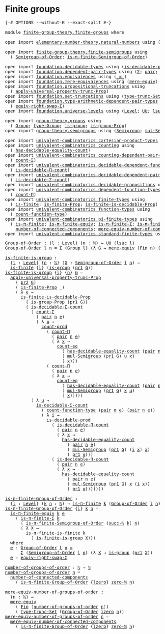 # Finite groups

<pre class="Agda"><a id="26" class="Symbol">{-#</a> <a id="30" class="Keyword">OPTIONS</a> <a id="38" class="Pragma">--without-K</a> <a id="50" class="Pragma">--exact-split</a> <a id="64" class="Symbol">#-}</a>

<a id="69" class="Keyword">module</a> <a id="76" href="finite-group-theory.finite-groups.html" class="Module">finite-group-theory.finite-groups</a> <a id="110" class="Keyword">where</a>

<a id="117" class="Keyword">open</a> <a id="122" class="Keyword">import</a> <a id="129" href="elementary-number-theory.natural-numbers.html" class="Module">elementary-number-theory.natural-numbers</a> <a id="170" class="Keyword">using</a> <a id="176" class="Symbol">(</a><a id="177" href="elementary-number-theory.natural-numbers.html#1444" class="Datatype">ℕ</a><a id="178" class="Symbol">;</a> <a id="180" href="elementary-number-theory.natural-numbers.html#1478" class="InductiveConstructor">succ-ℕ</a><a id="186" class="Symbol">;</a> <a id="188" href="elementary-number-theory.natural-numbers.html#1465" class="InductiveConstructor">zero-ℕ</a><a id="194" class="Symbol">)</a>

<a id="197" class="Keyword">open</a> <a id="202" class="Keyword">import</a> <a id="209" href="finite-group-theory.finite-semigroups.html" class="Module">finite-group-theory.finite-semigroups</a> <a id="247" class="Keyword">using</a>
  <a id="255" class="Symbol">(</a> <a id="257" href="finite-group-theory.finite-semigroups.html#2193" class="Function">Semigroup-of-Order</a><a id="275" class="Symbol">;</a> <a id="277" href="finite-group-theory.finite-semigroups.html#3274" class="Function">is-π-finite-Semigroup-of-Order</a><a id="307" class="Symbol">)</a>

<a id="310" class="Keyword">open</a> <a id="315" class="Keyword">import</a> <a id="322" href="foundation.decidable-types.html" class="Module">foundation.decidable-types</a> <a id="349" class="Keyword">using</a> <a id="355" class="Symbol">(</a><a id="356" href="foundation.decidable-types.html#3323" class="Function">is-decidable-prod</a><a id="373" class="Symbol">)</a>
<a id="375" class="Keyword">open</a> <a id="380" class="Keyword">import</a> <a id="387" href="foundation.dependent-pair-types.html" class="Module">foundation.dependent-pair-types</a> <a id="419" class="Keyword">using</a> <a id="425" class="Symbol">(</a><a id="426" href="foundation-core.dependent-pair-types.html#502" class="Record">Σ</a><a id="427" class="Symbol">;</a> <a id="429" href="foundation-core.dependent-pair-types.html#575" class="InductiveConstructor">pair</a><a id="433" class="Symbol">;</a> <a id="435" href="foundation-core.dependent-pair-types.html#592" class="Field">pr1</a><a id="438" class="Symbol">;</a> <a id="440" href="foundation-core.dependent-pair-types.html#604" class="Field">pr2</a><a id="443" class="Symbol">)</a>
<a id="445" class="Keyword">open</a> <a id="450" class="Keyword">import</a> <a id="457" href="foundation.equivalences.html" class="Module">foundation.equivalences</a> <a id="481" class="Keyword">using</a> <a id="487" class="Symbol">(</a><a id="488" href="foundation-core.equivalences.html#1607" class="Function Operator">_≃_</a><a id="491" class="Symbol">)</a>
<a id="493" class="Keyword">open</a> <a id="498" class="Keyword">import</a> <a id="505" href="foundation.mere-equivalences.html" class="Module">foundation.mere-equivalences</a> <a id="534" class="Keyword">using</a> <a id="540" class="Symbol">(</a><a id="541" href="foundation.mere-equivalences.html#1406" class="Function">mere-equiv</a><a id="551" class="Symbol">)</a>
<a id="553" class="Keyword">open</a> <a id="558" class="Keyword">import</a> <a id="565" href="foundation.propositional-truncations.html" class="Module">foundation.propositional-truncations</a> <a id="602" class="Keyword">using</a>
  <a id="610" class="Symbol">(</a> <a id="612" href="foundation.propositional-truncations.html#5581" class="Function">apply-universal-property-trunc-Prop</a><a id="647" class="Symbol">)</a>
<a id="649" class="Keyword">open</a> <a id="654" class="Keyword">import</a> <a id="661" href="foundation.set-truncations.html" class="Module">foundation.set-truncations</a> <a id="688" class="Keyword">using</a> <a id="694" class="Symbol">(</a><a id="695" href="foundation.set-truncations.html#3386" class="Postulate">type-trunc-Set</a><a id="709" class="Symbol">)</a>
<a id="711" class="Keyword">open</a> <a id="716" class="Keyword">import</a> <a id="723" href="foundation.type-arithmetic-dependent-pair-types.html" class="Module">foundation.type-arithmetic-dependent-pair-types</a> <a id="771" class="Keyword">using</a>
  <a id="779" class="Symbol">(</a> <a id="781" href="foundation-core.type-arithmetic-dependent-pair-types.html#11499" class="Function">equiv-right-swap-Σ</a><a id="799" class="Symbol">)</a>
<a id="801" class="Keyword">open</a> <a id="806" class="Keyword">import</a> <a id="813" href="foundation.universe-levels.html" class="Module">foundation.universe-levels</a> <a id="840" class="Keyword">using</a> <a id="846" class="Symbol">(</a><a id="847" href="Agda.Primitive.html#597" class="Postulate">Level</a><a id="852" class="Symbol">;</a> <a id="854" href="foundation-core.universe-levels.html#222" class="Primitive">UU</a><a id="856" class="Symbol">;</a> <a id="858" href="Agda.Primitive.html#780" class="Primitive">lsuc</a><a id="862" class="Symbol">;</a> <a id="864" href="Agda.Primitive.html#764" class="Primitive">lzero</a><a id="869" class="Symbol">)</a>

<a id="872" class="Keyword">open</a> <a id="877" class="Keyword">import</a> <a id="884" href="group-theory.groups.html" class="Module">group-theory.groups</a> <a id="904" class="Keyword">using</a>
  <a id="912" class="Symbol">(</a> <a id="914" href="group-theory.groups.html#2398" class="Function">Group</a><a id="919" class="Symbol">;</a> <a id="921" href="group-theory.groups.html#2641" class="Function">type-Group</a><a id="931" class="Symbol">;</a> <a id="933" href="group-theory.groups.html#2266" class="Function">is-group</a><a id="941" class="Symbol">;</a> <a id="943" href="group-theory.groups.html#9696" class="Function">is-group-Prop</a><a id="956" class="Symbol">)</a>
<a id="958" class="Keyword">open</a> <a id="963" class="Keyword">import</a> <a id="970" href="group-theory.semigroups.html" class="Module">group-theory.semigroups</a> <a id="994" class="Keyword">using</a> <a id="1000" class="Symbol">(</a><a id="1001" href="group-theory.semigroups.html#737" class="Function">Semigroup</a><a id="1010" class="Symbol">;</a> <a id="1012" href="group-theory.semigroups.html#1215" class="Function">mul-Semigroup</a><a id="1025" class="Symbol">)</a>

<a id="1028" class="Keyword">open</a> <a id="1033" class="Keyword">import</a> <a id="1040" href="univalent-combinatorics.cartesian-product-types.html" class="Module">univalent-combinatorics.cartesian-product-types</a> <a id="1088" class="Keyword">using</a> <a id="1094" class="Symbol">(</a><a id="1095" href="univalent-combinatorics.cartesian-product-types.html#3160" class="Function">count-prod</a><a id="1105" class="Symbol">)</a>
<a id="1107" class="Keyword">open</a> <a id="1112" class="Keyword">import</a> <a id="1119" href="univalent-combinatorics.counting.html" class="Module">univalent-combinatorics.counting</a> <a id="1152" class="Keyword">using</a>
  <a id="1160" class="Symbol">(</a> <a id="1162" href="univalent-combinatorics.counting.html#6142" class="Function">has-decidable-equality-count</a><a id="1190" class="Symbol">)</a>
<a id="1192" class="Keyword">open</a> <a id="1197" class="Keyword">import</a> <a id="1204" href="univalent-combinatorics.counting-dependent-pair-types.html" class="Module">univalent-combinatorics.counting-dependent-pair-types</a> <a id="1258" class="Keyword">using</a>
  <a id="1266" class="Symbol">(</a> <a id="1268" href="univalent-combinatorics.counting-dependent-pair-types.html#3961" class="Function">count-Σ</a><a id="1275" class="Symbol">)</a>
<a id="1277" class="Keyword">open</a> <a id="1282" class="Keyword">import</a> <a id="1289" href="univalent-combinatorics.decidable-dependent-function-types.html" class="Module">univalent-combinatorics.decidable-dependent-function-types</a> <a id="1348" class="Keyword">using</a>
  <a id="1356" class="Symbol">(</a> <a id="1358" href="univalent-combinatorics.decidable-dependent-function-types.html#1752" class="Function">is-decidable-Π-count</a><a id="1378" class="Symbol">)</a>
<a id="1380" class="Keyword">open</a> <a id="1385" class="Keyword">import</a> <a id="1392" href="univalent-combinatorics.decidable-dependent-pair-types.html" class="Module">univalent-combinatorics.decidable-dependent-pair-types</a> <a id="1447" class="Keyword">using</a>
  <a id="1455" class="Symbol">(</a> <a id="1457" href="univalent-combinatorics.decidable-dependent-pair-types.html#1952" class="Function">is-decidable-Σ-count</a><a id="1477" class="Symbol">)</a>
<a id="1479" class="Keyword">open</a> <a id="1484" class="Keyword">import</a> <a id="1491" href="univalent-combinatorics.decidable-propositions.html" class="Module">univalent-combinatorics.decidable-propositions</a> <a id="1538" class="Keyword">using</a> <a id="1544" class="Symbol">(</a><a id="1545" href="univalent-combinatorics.decidable-propositions.html#2360" class="Function">count-eq</a><a id="1553" class="Symbol">)</a>
<a id="1555" class="Keyword">open</a> <a id="1560" class="Keyword">import</a> <a id="1567" href="univalent-combinatorics.dependent-function-types.html" class="Module">univalent-combinatorics.dependent-function-types</a> <a id="1616" class="Keyword">using</a>
  <a id="1624" class="Symbol">(</a> <a id="1626" href="univalent-combinatorics.dependent-function-types.html#2369" class="Function">count-Π</a><a id="1633" class="Symbol">)</a>
<a id="1635" class="Keyword">open</a> <a id="1640" class="Keyword">import</a> <a id="1647" href="univalent-combinatorics.finite-types.html" class="Module">univalent-combinatorics.finite-types</a> <a id="1684" class="Keyword">using</a>
  <a id="1692" class="Symbol">(</a> <a id="1694" href="univalent-combinatorics.finite-types.html#4064" class="Function">is-finite</a><a id="1703" class="Symbol">;</a> <a id="1705" href="univalent-combinatorics.finite-types.html#3973" class="Function">is-finite-Prop</a><a id="1719" class="Symbol">;</a> <a id="1721" href="univalent-combinatorics.finite-types.html#9101" class="Function">is-finite-is-decidable-Prop</a><a id="1748" class="Symbol">)</a>
<a id="1750" class="Keyword">open</a> <a id="1755" class="Keyword">import</a> <a id="1762" href="univalent-combinatorics.function-types.html" class="Module">univalent-combinatorics.function-types</a> <a id="1801" class="Keyword">using</a>
  <a id="1809" class="Symbol">(</a> <a id="1811" href="univalent-combinatorics.function-types.html#980" class="Function">count-function-type</a><a id="1830" class="Symbol">)</a>
<a id="1832" class="Keyword">open</a> <a id="1837" class="Keyword">import</a> <a id="1844" href="univalent-combinatorics.pi-finite-types.html" class="Module">univalent-combinatorics.pi-finite-types</a> <a id="1884" class="Keyword">using</a>
  <a id="1892" class="Symbol">(</a> <a id="1894" href="univalent-combinatorics.pi-finite-types.html#8748" class="Function">is-π-finite</a><a id="1905" class="Symbol">;</a> <a id="1907" href="univalent-combinatorics.pi-finite-types.html#10954" class="Function">is-π-finite-equiv</a><a id="1924" class="Symbol">;</a> <a id="1926" href="univalent-combinatorics.pi-finite-types.html#34816" class="Function">is-π-finite-Σ</a><a id="1939" class="Symbol">;</a> <a id="1941" href="univalent-combinatorics.pi-finite-types.html#14747" class="Function">is-π-finite-is-finite</a><a id="1962" class="Symbol">;</a>
    <a id="1968" href="univalent-combinatorics.pi-finite-types.html#8026" class="Function">number-of-connected-components</a><a id="1998" class="Symbol">;</a> <a id="2000" href="univalent-combinatorics.pi-finite-types.html#8191" class="Function">mere-equiv-number-of-connected-components</a><a id="2041" class="Symbol">)</a>
<a id="2043" class="Keyword">open</a> <a id="2048" class="Keyword">import</a> <a id="2055" href="univalent-combinatorics.standard-finite-types.html" class="Module">univalent-combinatorics.standard-finite-types</a> <a id="2101" class="Keyword">using</a> <a id="2107" class="Symbol">(</a><a id="2108" href="univalent-combinatorics.standard-finite-types.html#2149" class="Function">Fin</a><a id="2111" class="Symbol">)</a>
</pre>
<pre class="Agda"><a id="Group-of-Order"></a><a id="2126" href="finite-group-theory.finite-groups.html#2126" class="Function">Group-of-Order</a> <a id="2141" class="Symbol">:</a> <a id="2143" class="Symbol">(</a><a id="2144" href="finite-group-theory.finite-groups.html#2144" class="Bound">l</a> <a id="2146" class="Symbol">:</a> <a id="2148" href="Agda.Primitive.html#597" class="Postulate">Level</a><a id="2153" class="Symbol">)</a> <a id="2155" class="Symbol">(</a><a id="2156" href="finite-group-theory.finite-groups.html#2156" class="Bound">n</a> <a id="2158" class="Symbol">:</a> <a id="2160" href="elementary-number-theory.natural-numbers.html#1444" class="Datatype">ℕ</a><a id="2161" class="Symbol">)</a> <a id="2163" class="Symbol">→</a> <a id="2165" href="foundation-core.universe-levels.html#222" class="Primitive">UU</a> <a id="2168" class="Symbol">(</a><a id="2169" href="Agda.Primitive.html#780" class="Primitive">lsuc</a> <a id="2174" href="finite-group-theory.finite-groups.html#2144" class="Bound">l</a><a id="2175" class="Symbol">)</a>
<a id="2177" href="finite-group-theory.finite-groups.html#2126" class="Function">Group-of-Order</a> <a id="2192" href="finite-group-theory.finite-groups.html#2192" class="Bound">l</a> <a id="2194" href="finite-group-theory.finite-groups.html#2194" class="Bound">n</a> <a id="2196" class="Symbol">=</a> <a id="2198" href="foundation-core.dependent-pair-types.html#502" class="Record">Σ</a> <a id="2200" class="Symbol">(</a><a id="2201" href="group-theory.groups.html#2398" class="Function">Group</a> <a id="2207" href="finite-group-theory.finite-groups.html#2192" class="Bound">l</a><a id="2208" class="Symbol">)</a> <a id="2210" class="Symbol">(λ</a> <a id="2213" href="finite-group-theory.finite-groups.html#2213" class="Bound">G</a> <a id="2215" class="Symbol">→</a> <a id="2217" href="foundation.mere-equivalences.html#1406" class="Function">mere-equiv</a> <a id="2228" class="Symbol">(</a><a id="2229" href="univalent-combinatorics.standard-finite-types.html#2149" class="Function">Fin</a> <a id="2233" href="finite-group-theory.finite-groups.html#2194" class="Bound">n</a><a id="2234" class="Symbol">)</a> <a id="2236" class="Symbol">(</a><a id="2237" href="group-theory.groups.html#2641" class="Function">type-Group</a> <a id="2248" href="finite-group-theory.finite-groups.html#2213" class="Bound">G</a><a id="2249" class="Symbol">))</a>

<a id="is-finite-is-group"></a><a id="2253" href="finite-group-theory.finite-groups.html#2253" class="Function">is-finite-is-group</a> <a id="2272" class="Symbol">:</a>
  <a id="2276" class="Symbol">{</a><a id="2277" href="finite-group-theory.finite-groups.html#2277" class="Bound">l</a> <a id="2279" class="Symbol">:</a> <a id="2281" href="Agda.Primitive.html#597" class="Postulate">Level</a><a id="2286" class="Symbol">}</a> <a id="2288" class="Symbol">{</a><a id="2289" href="finite-group-theory.finite-groups.html#2289" class="Bound">n</a> <a id="2291" class="Symbol">:</a> <a id="2293" href="elementary-number-theory.natural-numbers.html#1444" class="Datatype">ℕ</a><a id="2294" class="Symbol">}</a> <a id="2296" class="Symbol">(</a><a id="2297" href="finite-group-theory.finite-groups.html#2297" class="Bound">G</a> <a id="2299" class="Symbol">:</a> <a id="2301" href="finite-group-theory.finite-semigroups.html#2193" class="Function">Semigroup-of-Order</a> <a id="2320" href="finite-group-theory.finite-groups.html#2277" class="Bound">l</a> <a id="2322" href="finite-group-theory.finite-groups.html#2289" class="Bound">n</a><a id="2323" class="Symbol">)</a> <a id="2325" class="Symbol">→</a>
  <a id="2329" href="univalent-combinatorics.finite-types.html#4064" class="Function">is-finite</a> <a id="2339" class="Symbol">{</a><a id="2340" href="finite-group-theory.finite-groups.html#2277" class="Bound">l</a><a id="2341" class="Symbol">}</a> <a id="2343" class="Symbol">(</a><a id="2344" href="group-theory.groups.html#2266" class="Function">is-group</a> <a id="2353" class="Symbol">(</a><a id="2354" href="foundation-core.dependent-pair-types.html#592" class="Field">pr1</a> <a id="2358" href="finite-group-theory.finite-groups.html#2297" class="Bound">G</a><a id="2359" class="Symbol">))</a>
<a id="2362" href="finite-group-theory.finite-groups.html#2253" class="Function">is-finite-is-group</a> <a id="2381" class="Symbol">{</a><a id="2382" href="finite-group-theory.finite-groups.html#2382" class="Bound">l</a><a id="2383" class="Symbol">}</a> <a id="2385" class="Symbol">{</a><a id="2386" href="finite-group-theory.finite-groups.html#2386" class="Bound">n</a><a id="2387" class="Symbol">}</a> <a id="2389" href="finite-group-theory.finite-groups.html#2389" class="Bound">G</a> <a id="2391" class="Symbol">=</a>
  <a id="2395" href="foundation.propositional-truncations.html#5581" class="Function">apply-universal-property-trunc-Prop</a>
    <a id="2435" class="Symbol">(</a> <a id="2437" href="foundation-core.dependent-pair-types.html#604" class="Field">pr2</a> <a id="2441" href="finite-group-theory.finite-groups.html#2389" class="Bound">G</a><a id="2442" class="Symbol">)</a>
    <a id="2448" class="Symbol">(</a> <a id="2450" href="univalent-combinatorics.finite-types.html#3973" class="Function">is-finite-Prop</a> <a id="2465" class="Symbol">_)</a>
    <a id="2472" class="Symbol">(</a> <a id="2474" class="Symbol">λ</a> <a id="2476" href="finite-group-theory.finite-groups.html#2476" class="Bound">e</a> <a id="2478" class="Symbol">→</a>
      <a id="2486" href="univalent-combinatorics.finite-types.html#9101" class="Function">is-finite-is-decidable-Prop</a>
        <a id="2522" class="Symbol">(</a> <a id="2524" href="group-theory.groups.html#9696" class="Function">is-group-Prop</a> <a id="2538" class="Symbol">(</a><a id="2539" href="foundation-core.dependent-pair-types.html#592" class="Field">pr1</a> <a id="2543" href="finite-group-theory.finite-groups.html#2389" class="Bound">G</a><a id="2544" class="Symbol">))</a>
        <a id="2555" class="Symbol">(</a> <a id="2557" href="univalent-combinatorics.decidable-dependent-pair-types.html#1952" class="Function">is-decidable-Σ-count</a>
          <a id="2588" class="Symbol">(</a> <a id="2590" href="univalent-combinatorics.counting-dependent-pair-types.html#3961" class="Function">count-Σ</a>
            <a id="2610" class="Symbol">(</a> <a id="2612" href="foundation-core.dependent-pair-types.html#575" class="InductiveConstructor">pair</a> <a id="2617" href="finite-group-theory.finite-groups.html#2386" class="Bound">n</a> <a id="2619" href="finite-group-theory.finite-groups.html#2476" class="Bound">e</a><a id="2620" class="Symbol">)</a>
            <a id="2634" class="Symbol">(</a> <a id="2636" class="Symbol">λ</a> <a id="2638" href="finite-group-theory.finite-groups.html#2638" class="Bound">u</a> <a id="2640" class="Symbol">→</a>
              <a id="2656" href="univalent-combinatorics.cartesian-product-types.html#3160" class="Function">count-prod</a>
                <a id="2683" class="Symbol">(</a> <a id="2685" href="univalent-combinatorics.dependent-function-types.html#2369" class="Function">count-Π</a>
                  <a id="2711" class="Symbol">(</a> <a id="2713" href="foundation-core.dependent-pair-types.html#575" class="InductiveConstructor">pair</a> <a id="2718" href="finite-group-theory.finite-groups.html#2386" class="Bound">n</a> <a id="2720" href="finite-group-theory.finite-groups.html#2476" class="Bound">e</a><a id="2721" class="Symbol">)</a>
                  <a id="2741" class="Symbol">(</a> <a id="2743" class="Symbol">λ</a> <a id="2745" href="finite-group-theory.finite-groups.html#2745" class="Bound">x</a> <a id="2747" class="Symbol">→</a>
                    <a id="2769" href="univalent-combinatorics.decidable-propositions.html#2360" class="Function">count-eq</a>
                      <a id="2800" class="Symbol">(</a> <a id="2802" href="univalent-combinatorics.counting.html#6142" class="Function">has-decidable-equality-count</a> <a id="2831" class="Symbol">(</a><a id="2832" href="foundation-core.dependent-pair-types.html#575" class="InductiveConstructor">pair</a> <a id="2837" href="finite-group-theory.finite-groups.html#2386" class="Bound">n</a> <a id="2839" href="finite-group-theory.finite-groups.html#2476" class="Bound">e</a><a id="2840" class="Symbol">))</a>
                      <a id="2865" class="Symbol">(</a> <a id="2867" href="group-theory.semigroups.html#1215" class="Function">mul-Semigroup</a> <a id="2881" class="Symbol">(</a><a id="2882" href="foundation-core.dependent-pair-types.html#592" class="Field">pr1</a> <a id="2886" href="finite-group-theory.finite-groups.html#2389" class="Bound">G</a><a id="2887" class="Symbol">)</a> <a id="2889" href="finite-group-theory.finite-groups.html#2638" class="Bound">u</a> <a id="2891" href="finite-group-theory.finite-groups.html#2745" class="Bound">x</a><a id="2892" class="Symbol">)</a>
                      <a id="2916" class="Symbol">(</a> <a id="2918" href="finite-group-theory.finite-groups.html#2745" class="Bound">x</a><a id="2919" class="Symbol">)))</a>
                <a id="2939" class="Symbol">(</a> <a id="2941" href="univalent-combinatorics.dependent-function-types.html#2369" class="Function">count-Π</a>
                  <a id="2967" class="Symbol">(</a> <a id="2969" href="foundation-core.dependent-pair-types.html#575" class="InductiveConstructor">pair</a> <a id="2974" href="finite-group-theory.finite-groups.html#2386" class="Bound">n</a> <a id="2976" href="finite-group-theory.finite-groups.html#2476" class="Bound">e</a><a id="2977" class="Symbol">)</a>
                  <a id="2997" class="Symbol">(</a> <a id="2999" class="Symbol">λ</a> <a id="3001" href="finite-group-theory.finite-groups.html#3001" class="Bound">x</a> <a id="3003" class="Symbol">→</a>
                    <a id="3025" href="univalent-combinatorics.decidable-propositions.html#2360" class="Function">count-eq</a>
                      <a id="3056" class="Symbol">(</a> <a id="3058" href="univalent-combinatorics.counting.html#6142" class="Function">has-decidable-equality-count</a> <a id="3087" class="Symbol">(</a><a id="3088" href="foundation-core.dependent-pair-types.html#575" class="InductiveConstructor">pair</a> <a id="3093" href="finite-group-theory.finite-groups.html#2386" class="Bound">n</a> <a id="3095" href="finite-group-theory.finite-groups.html#2476" class="Bound">e</a><a id="3096" class="Symbol">))</a>
                      <a id="3121" class="Symbol">(</a> <a id="3123" href="group-theory.semigroups.html#1215" class="Function">mul-Semigroup</a> <a id="3137" class="Symbol">(</a><a id="3138" href="foundation-core.dependent-pair-types.html#592" class="Field">pr1</a> <a id="3142" href="finite-group-theory.finite-groups.html#2389" class="Bound">G</a><a id="3143" class="Symbol">)</a> <a id="3145" href="finite-group-theory.finite-groups.html#3001" class="Bound">x</a> <a id="3147" href="finite-group-theory.finite-groups.html#2638" class="Bound">u</a><a id="3148" class="Symbol">)</a>
                      <a id="3172" class="Symbol">(</a> <a id="3174" href="finite-group-theory.finite-groups.html#3001" class="Bound">x</a><a id="3175" class="Symbol">)))))</a>
          <a id="3191" class="Symbol">(</a> <a id="3193" class="Symbol">λ</a> <a id="3195" href="finite-group-theory.finite-groups.html#3195" class="Bound">u</a> <a id="3197" class="Symbol">→</a>
            <a id="3211" href="univalent-combinatorics.decidable-dependent-pair-types.html#1952" class="Function">is-decidable-Σ-count</a>
              <a id="3246" class="Symbol">(</a> <a id="3248" href="univalent-combinatorics.function-types.html#980" class="Function">count-function-type</a> <a id="3268" class="Symbol">(</a><a id="3269" href="foundation-core.dependent-pair-types.html#575" class="InductiveConstructor">pair</a> <a id="3274" href="finite-group-theory.finite-groups.html#2386" class="Bound">n</a> <a id="3276" href="finite-group-theory.finite-groups.html#2476" class="Bound">e</a><a id="3277" class="Symbol">)</a> <a id="3279" class="Symbol">(</a><a id="3280" href="foundation-core.dependent-pair-types.html#575" class="InductiveConstructor">pair</a> <a id="3285" href="finite-group-theory.finite-groups.html#2386" class="Bound">n</a> <a id="3287" href="finite-group-theory.finite-groups.html#2476" class="Bound">e</a><a id="3288" class="Symbol">))</a>
              <a id="3305" class="Symbol">(</a> <a id="3307" class="Symbol">λ</a> <a id="3309" href="finite-group-theory.finite-groups.html#3309" class="Bound">i</a> <a id="3311" class="Symbol">→</a>
                <a id="3329" href="foundation.decidable-types.html#3323" class="Function">is-decidable-prod</a>
                  <a id="3365" class="Symbol">(</a> <a id="3367" href="univalent-combinatorics.decidable-dependent-function-types.html#1752" class="Function">is-decidable-Π-count</a>
                    <a id="3408" class="Symbol">(</a> <a id="3410" href="foundation-core.dependent-pair-types.html#575" class="InductiveConstructor">pair</a> <a id="3415" href="finite-group-theory.finite-groups.html#2386" class="Bound">n</a> <a id="3417" href="finite-group-theory.finite-groups.html#2476" class="Bound">e</a><a id="3418" class="Symbol">)</a>
                    <a id="3440" class="Symbol">(</a> <a id="3442" class="Symbol">λ</a> <a id="3444" href="finite-group-theory.finite-groups.html#3444" class="Bound">x</a> <a id="3446" class="Symbol">→</a>
                      <a id="3470" href="univalent-combinatorics.counting.html#6142" class="Function">has-decidable-equality-count</a>
                        <a id="3523" class="Symbol">(</a> <a id="3525" href="foundation-core.dependent-pair-types.html#575" class="InductiveConstructor">pair</a> <a id="3530" href="finite-group-theory.finite-groups.html#2386" class="Bound">n</a> <a id="3532" href="finite-group-theory.finite-groups.html#2476" class="Bound">e</a><a id="3533" class="Symbol">)</a>
                        <a id="3559" class="Symbol">(</a> <a id="3561" href="group-theory.semigroups.html#1215" class="Function">mul-Semigroup</a> <a id="3575" class="Symbol">(</a><a id="3576" href="foundation-core.dependent-pair-types.html#592" class="Field">pr1</a> <a id="3580" href="finite-group-theory.finite-groups.html#2389" class="Bound">G</a><a id="3581" class="Symbol">)</a> <a id="3583" class="Symbol">(</a><a id="3584" href="finite-group-theory.finite-groups.html#3309" class="Bound">i</a> <a id="3586" href="finite-group-theory.finite-groups.html#3444" class="Bound">x</a><a id="3587" class="Symbol">)</a> <a id="3589" href="finite-group-theory.finite-groups.html#3444" class="Bound">x</a><a id="3590" class="Symbol">)</a>
                        <a id="3616" class="Symbol">(</a> <a id="3618" href="foundation-core.dependent-pair-types.html#592" class="Field">pr1</a> <a id="3622" href="finite-group-theory.finite-groups.html#3195" class="Bound">u</a><a id="3623" class="Symbol">)))</a>
                  <a id="3645" class="Symbol">(</a> <a id="3647" href="univalent-combinatorics.decidable-dependent-function-types.html#1752" class="Function">is-decidable-Π-count</a>
                    <a id="3688" class="Symbol">(</a> <a id="3690" href="foundation-core.dependent-pair-types.html#575" class="InductiveConstructor">pair</a> <a id="3695" href="finite-group-theory.finite-groups.html#2386" class="Bound">n</a> <a id="3697" href="finite-group-theory.finite-groups.html#2476" class="Bound">e</a><a id="3698" class="Symbol">)</a>
                    <a id="3720" class="Symbol">(</a> <a id="3722" class="Symbol">λ</a> <a id="3724" href="finite-group-theory.finite-groups.html#3724" class="Bound">x</a> <a id="3726" class="Symbol">→</a>
                      <a id="3750" href="univalent-combinatorics.counting.html#6142" class="Function">has-decidable-equality-count</a>
                        <a id="3803" class="Symbol">(</a> <a id="3805" href="foundation-core.dependent-pair-types.html#575" class="InductiveConstructor">pair</a> <a id="3810" href="finite-group-theory.finite-groups.html#2386" class="Bound">n</a> <a id="3812" href="finite-group-theory.finite-groups.html#2476" class="Bound">e</a><a id="3813" class="Symbol">)</a>
                        <a id="3839" class="Symbol">(</a> <a id="3841" href="group-theory.semigroups.html#1215" class="Function">mul-Semigroup</a> <a id="3855" class="Symbol">(</a><a id="3856" href="foundation-core.dependent-pair-types.html#592" class="Field">pr1</a> <a id="3860" href="finite-group-theory.finite-groups.html#2389" class="Bound">G</a><a id="3861" class="Symbol">)</a> <a id="3863" href="finite-group-theory.finite-groups.html#3724" class="Bound">x</a> <a id="3865" class="Symbol">(</a><a id="3866" href="finite-group-theory.finite-groups.html#3309" class="Bound">i</a> <a id="3868" href="finite-group-theory.finite-groups.html#3724" class="Bound">x</a><a id="3869" class="Symbol">))</a>
                        <a id="3896" class="Symbol">(</a> <a id="3898" href="foundation-core.dependent-pair-types.html#592" class="Field">pr1</a> <a id="3902" href="finite-group-theory.finite-groups.html#3195" class="Bound">u</a><a id="3903" class="Symbol">)))))))</a>

<a id="is-π-finite-Group-of-Order"></a><a id="3912" href="finite-group-theory.finite-groups.html#3912" class="Function">is-π-finite-Group-of-Order</a> <a id="3939" class="Symbol">:</a>
  <a id="3943" class="Symbol">{</a><a id="3944" href="finite-group-theory.finite-groups.html#3944" class="Bound">l</a> <a id="3946" class="Symbol">:</a> <a id="3948" href="Agda.Primitive.html#597" class="Postulate">Level</a><a id="3953" class="Symbol">}</a> <a id="3955" class="Symbol">(</a><a id="3956" href="finite-group-theory.finite-groups.html#3956" class="Bound">k</a> <a id="3958" href="finite-group-theory.finite-groups.html#3958" class="Bound">n</a> <a id="3960" class="Symbol">:</a> <a id="3962" href="elementary-number-theory.natural-numbers.html#1444" class="Datatype">ℕ</a><a id="3963" class="Symbol">)</a> <a id="3965" class="Symbol">→</a> <a id="3967" href="univalent-combinatorics.pi-finite-types.html#8748" class="Function">is-π-finite</a> <a id="3979" href="finite-group-theory.finite-groups.html#3956" class="Bound">k</a> <a id="3981" class="Symbol">(</a><a id="3982" href="finite-group-theory.finite-groups.html#2126" class="Function">Group-of-Order</a> <a id="3997" href="finite-group-theory.finite-groups.html#3944" class="Bound">l</a> <a id="3999" href="finite-group-theory.finite-groups.html#3958" class="Bound">n</a><a id="4000" class="Symbol">)</a>
<a id="4002" href="finite-group-theory.finite-groups.html#3912" class="Function">is-π-finite-Group-of-Order</a> <a id="4029" class="Symbol">{</a><a id="4030" href="finite-group-theory.finite-groups.html#4030" class="Bound">l</a><a id="4031" class="Symbol">}</a> <a id="4033" href="finite-group-theory.finite-groups.html#4033" class="Bound">k</a> <a id="4035" href="finite-group-theory.finite-groups.html#4035" class="Bound">n</a> <a id="4037" class="Symbol">=</a>
  <a id="4041" href="univalent-combinatorics.pi-finite-types.html#10954" class="Function">is-π-finite-equiv</a> <a id="4059" href="finite-group-theory.finite-groups.html#4033" class="Bound">k</a> <a id="4061" href="finite-group-theory.finite-groups.html#4230" class="Function">e</a>
    <a id="4067" class="Symbol">(</a> <a id="4069" href="univalent-combinatorics.pi-finite-types.html#34816" class="Function">is-π-finite-Σ</a> <a id="4083" href="finite-group-theory.finite-groups.html#4033" class="Bound">k</a>
      <a id="4091" class="Symbol">(</a> <a id="4093" href="finite-group-theory.finite-semigroups.html#3274" class="Function">is-π-finite-Semigroup-of-Order</a> <a id="4124" class="Symbol">(</a><a id="4125" href="elementary-number-theory.natural-numbers.html#1478" class="InductiveConstructor">succ-ℕ</a> <a id="4132" href="finite-group-theory.finite-groups.html#4033" class="Bound">k</a><a id="4133" class="Symbol">)</a> <a id="4135" href="finite-group-theory.finite-groups.html#4035" class="Bound">n</a><a id="4136" class="Symbol">)</a>
      <a id="4144" class="Symbol">(</a> <a id="4146" class="Symbol">λ</a> <a id="4148" href="finite-group-theory.finite-groups.html#4148" class="Bound">X</a> <a id="4150" class="Symbol">→</a>
        <a id="4160" href="univalent-combinatorics.pi-finite-types.html#14747" class="Function">is-π-finite-is-finite</a> <a id="4182" href="finite-group-theory.finite-groups.html#4033" class="Bound">k</a>
          <a id="4194" class="Symbol">(</a> <a id="4196" href="finite-group-theory.finite-groups.html#2253" class="Function">is-finite-is-group</a> <a id="4215" href="finite-group-theory.finite-groups.html#4148" class="Bound">X</a><a id="4216" class="Symbol">)))</a>
  <a id="4222" class="Keyword">where</a>
  <a id="4230" href="finite-group-theory.finite-groups.html#4230" class="Function">e</a> <a id="4232" class="Symbol">:</a> <a id="4234" href="finite-group-theory.finite-groups.html#2126" class="Function">Group-of-Order</a> <a id="4249" href="finite-group-theory.finite-groups.html#4030" class="Bound">l</a> <a id="4251" href="finite-group-theory.finite-groups.html#4035" class="Bound">n</a> <a id="4253" href="foundation-core.equivalences.html#1607" class="Function Operator">≃</a>
      <a id="4261" href="foundation-core.dependent-pair-types.html#502" class="Record">Σ</a> <a id="4263" class="Symbol">(</a><a id="4264" href="finite-group-theory.finite-semigroups.html#2193" class="Function">Semigroup-of-Order</a> <a id="4283" href="finite-group-theory.finite-groups.html#4030" class="Bound">l</a> <a id="4285" href="finite-group-theory.finite-groups.html#4035" class="Bound">n</a><a id="4286" class="Symbol">)</a> <a id="4288" class="Symbol">(λ</a> <a id="4291" href="finite-group-theory.finite-groups.html#4291" class="Bound">X</a> <a id="4293" class="Symbol">→</a> <a id="4295" href="group-theory.groups.html#2266" class="Function">is-group</a> <a id="4304" class="Symbol">(</a><a id="4305" href="foundation-core.dependent-pair-types.html#592" class="Field">pr1</a> <a id="4309" href="finite-group-theory.finite-groups.html#4291" class="Bound">X</a><a id="4310" class="Symbol">))</a>
  <a id="4315" href="finite-group-theory.finite-groups.html#4230" class="Function">e</a> <a id="4317" class="Symbol">=</a> <a id="4319" href="foundation-core.type-arithmetic-dependent-pair-types.html#11499" class="Function">equiv-right-swap-Σ</a>

<a id="number-of-groups-of-order"></a><a id="4339" href="finite-group-theory.finite-groups.html#4339" class="Function">number-of-groups-of-order</a> <a id="4365" class="Symbol">:</a> <a id="4367" href="elementary-number-theory.natural-numbers.html#1444" class="Datatype">ℕ</a> <a id="4369" class="Symbol">→</a> <a id="4371" href="elementary-number-theory.natural-numbers.html#1444" class="Datatype">ℕ</a>
<a id="4373" href="finite-group-theory.finite-groups.html#4339" class="Function">number-of-groups-of-order</a> <a id="4399" href="finite-group-theory.finite-groups.html#4399" class="Bound">n</a> <a id="4401" class="Symbol">=</a>
  <a id="4405" href="univalent-combinatorics.pi-finite-types.html#8026" class="Function">number-of-connected-components</a>
    <a id="4440" class="Symbol">(</a> <a id="4442" href="finite-group-theory.finite-groups.html#3912" class="Function">is-π-finite-Group-of-Order</a> <a id="4469" class="Symbol">{</a><a id="4470" href="Agda.Primitive.html#764" class="Primitive">lzero</a><a id="4475" class="Symbol">}</a> <a id="4477" href="elementary-number-theory.natural-numbers.html#1465" class="InductiveConstructor">zero-ℕ</a> <a id="4484" href="finite-group-theory.finite-groups.html#4399" class="Bound">n</a><a id="4485" class="Symbol">)</a>

<a id="mere-equiv-number-of-groups-of-order"></a><a id="4488" href="finite-group-theory.finite-groups.html#4488" class="Function">mere-equiv-number-of-groups-of-order</a> <a id="4525" class="Symbol">:</a>
  <a id="4529" class="Symbol">(</a><a id="4530" href="finite-group-theory.finite-groups.html#4530" class="Bound">n</a> <a id="4532" class="Symbol">:</a> <a id="4534" href="elementary-number-theory.natural-numbers.html#1444" class="Datatype">ℕ</a><a id="4535" class="Symbol">)</a> <a id="4537" class="Symbol">→</a>
  <a id="4541" href="foundation.mere-equivalences.html#1406" class="Function">mere-equiv</a>
    <a id="4556" class="Symbol">(</a> <a id="4558" href="univalent-combinatorics.standard-finite-types.html#2149" class="Function">Fin</a> <a id="4562" class="Symbol">(</a><a id="4563" href="finite-group-theory.finite-groups.html#4339" class="Function">number-of-groups-of-order</a> <a id="4589" href="finite-group-theory.finite-groups.html#4530" class="Bound">n</a><a id="4590" class="Symbol">))</a>
    <a id="4597" class="Symbol">(</a> <a id="4599" href="foundation.set-truncations.html#3386" class="Postulate">type-trunc-Set</a> <a id="4614" class="Symbol">(</a><a id="4615" href="finite-group-theory.finite-groups.html#2126" class="Function">Group-of-Order</a> <a id="4630" href="Agda.Primitive.html#764" class="Primitive">lzero</a> <a id="4636" href="finite-group-theory.finite-groups.html#4530" class="Bound">n</a><a id="4637" class="Symbol">))</a>
<a id="4640" href="finite-group-theory.finite-groups.html#4488" class="Function">mere-equiv-number-of-groups-of-order</a> <a id="4677" href="finite-group-theory.finite-groups.html#4677" class="Bound">n</a> <a id="4679" class="Symbol">=</a>
  <a id="4683" href="univalent-combinatorics.pi-finite-types.html#8191" class="Function">mere-equiv-number-of-connected-components</a>
    <a id="4729" class="Symbol">(</a> <a id="4731" href="finite-group-theory.finite-groups.html#3912" class="Function">is-π-finite-Group-of-Order</a> <a id="4758" class="Symbol">{</a><a id="4759" href="Agda.Primitive.html#764" class="Primitive">lzero</a><a id="4764" class="Symbol">}</a> <a id="4766" href="elementary-number-theory.natural-numbers.html#1465" class="InductiveConstructor">zero-ℕ</a> <a id="4773" href="finite-group-theory.finite-groups.html#4677" class="Bound">n</a><a id="4774" class="Symbol">)</a>
</pre>
